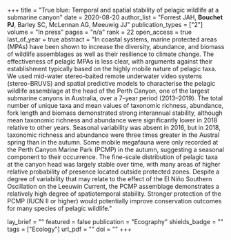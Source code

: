+++
title = "True blue: Temporal and spatial stability of pelagic wildlife at a submarine canyon"
date = 2020-08-20
author_list = "Forrest JAH, <b>Bouchet PJ</b>, Barley SC, McLennan AG, Meeuwig JJ"
publication_types = ["2"]
volume = "In press"
pages = "n/a"
rank = 22
open_access = true
last_of_year = true
abstract = "In coastal systems, marine protected areas (MPAs) have been shown to increase the diversity, abundance, and biomass of wildlife assemblages as well as their resilience to climate change. The effectiveness of pelagic MPAs is less clear, with arguments against their establishment typically based on the highly mobile nature of pelagic taxa. We used mid-water stereo-baited remote underwater video systems (stereo-BRUVS) and spatial predictive models to characterise the pelagic wildlife assemblage at the head of the Perth Canyon, one of the largest submarine canyons in Australia, over a 7-year period (2013–2019). The total number of unique taxa and mean values of taxonomic richness, abundance, fork length and biomass demonstrated strong interannual stability, although mean taxonomic richness and abundance were significantly lower in 2018 relative to other years. Seasonal variability was absent in 2016, but in 2018, taxonomic richness and abundance were three times greater in the Austral spring than in the autumn. Some mobile megafauna were only recorded at the Perth Canyon Marine Park (PCMP) in the autumn, suggesting a seasonal component to their occurrence. The fine-scale distribution of pelagic taxa at the canyon head was largely stable over time, with many areas of higher relative probability of presence located outside protected zones. Despite a degree of variability that may relate to the effect of the El Niño Southern Oscillation on the Leeuwin Current, the PCMP assemblage demonstrates a relatively high degree of spatiotemporal stability. Stronger protection of the PCMP (IUCN II or higher) would potentially improve conservation outcomes for many species of pelagic wildlife."

lay_brief = "" 
featured = false
publication = "Ecography"
shields_badge = ""
tags = ["Ecology"]
url_pdf = ""
doi = ""
+++

